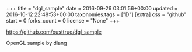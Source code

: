 +++
title = "dgl_sample"
date = 2016-09-26 03:01:56+00:00
updated = 2016-10-12 22:48:53+00:00
taxonomies.tags = ["D"]
[extra]
css = "github"
start = 0
forks_count = 0
license = "None"
+++

<https://github.com/ousttrue/dgl_sample>

OpenGL sample by dlang

